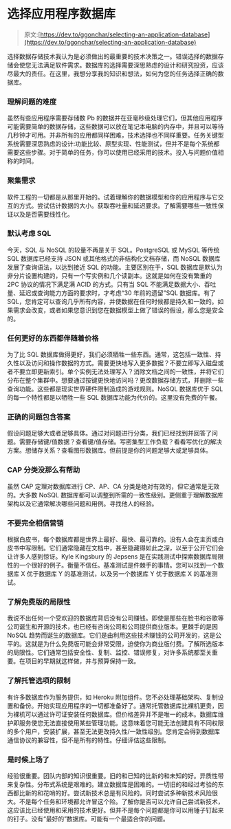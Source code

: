 # 选择应用程序数据库

> 原文:[https://dev.to/ggonchar/selecting-an-application-database](https://dev.to/ggonchar/selecting-an-application-database)

选择数据存储技术我认为是必须做出的最重要的技术决策之一。错误选择的数据存储会使您无法满足软件需求。数据库的选择需要深思熟虑的设计和研究投资，应该尽最大的责任。在这里，我想分享我的知识和想法，如何为您的任务选择正确的数据库。

### 理解问题的难度

虽然有些应用程序需要存储数 Pb 的数据并在亚毫秒级处理它们，但其他应用程序可能需要简单的数据存储，这些数据可以放在笔记本电脑的内存中，并且可以等待几秒钟才可用。并非所有的应用都同样困难，技术选择也不同样重要。任务关键型系统需要深思熟虑的设计:功能比较、原型实现、性能测试，但并不是每个系统都需要这些步骤。对于简单的任务，你可以使用已经采用的技术。投入与问题价值相称的时间。

### 聚集需求

软件工程的一切都是从那里开始的。试着理解你的数据模型和你的应用程序与它交互的方式。尝试估计数据的大小。获取吞吐量和延迟要求。了解需要哪些一致性保证以及是否需要线性化。

### 默认考虑 SQL

今天，SQL 与 NoSQL 的较量不再是关于 SQL。PostgreSQL 或 MySQL 等传统 SQL 数据库已经支持 JSON 或其他格式的非结构化文档存储，而 NoSQL 数据库发展了查询语法，以达到接近 SQL 的功能。主要区别在于，SQL 数据库是默认为非分片设置构建的，只有一个写实例和几个读副本。这就是如何在没有繁重的 2PC 协议的情况下满足满 ACID 的方式。只有当 SQL 不能满足数据大小、吞吐量、延迟或查询能力方面的要求时，才考虑“30 年前的遗留”SQL 数据库。有了 SQL，您肯定可以查询几乎所有内容，并使数据在任何时候都是持久和一致的。如果需求会改变，或者如果您意识到您在数据模型上做了错误的假设，那么您是安全的。

### 任何更好的东西都伴随着价格

为了比 SQL 数据库做得更好，我们必须牺牲一些东西。通常，这包括一致性、持久性以及访问和操作数据的方式。需要更快地写入更多数据？不要立即写入磁盘或者不要立即更新索引。单个实例无法处理写入？消除文档之间的一致性，并将它们分布在整个集群中。想要通过按键更快地访问吗？更改数据存储方式，并删除一些查询功能。这些都是现实世界硬件限制造成的游戏规则。NoSQL 数据库优于 SQL 的每一个特性都是以牺牲一些 SQL 数据库功能为代价的。这里没有免费的午餐。

### 正确的问题包含答案

假设问题足够大或者足够具体。通过对问题进行分类，我们已经找到并回答了问题。需要存储键/值数据？查看键/值存储。写密集型工作负载？看看写优化的解决方案。想储存关系？查看图形数据库。但前提是你的问题足够大或足够具体。

### CAP 分类没那么有帮助

虽然 CAP 定理对数据库进行 CP、AP、CA 分类是绝对有效的，但它通常是无效的。大多数 NoSQL 数据库都可以调整到所需的一致性级别。更侧重于理解数据库架构以及它通常解决哪些问题和用例。寻找他人的经验。

### 不要完全相信营销

根据白皮书，每个数据库都是世界上最好、最快、最可靠的。没有人会在主页或白皮书中写限制。它们通常隐藏在文档中，甚至隐藏得如此之深，以至于公开它们会让许多人感到惊讶。Kyle Kingsbury 的 Jepsens 是在实践测试中探索数据库局限性的一个很好的例子。衡量不信任。基准测试是件棘手的事情。您可以找到一个数据库 X 优于数据库 Y 的基准测试，以及另一个数据库 Y 优于数据库 X 的基准测试。

### 了解免费版的局限性

我说不出任何一个受欢迎的数据库背后没有公司赚钱。即使是那些在脸书和谷歌等公司诞生和开源的技术，也已经有咨询公司和公司提供商业版本。更棘手的是因 NoSQL 趋势而诞生的数据库。它们是由利用这些技术赚钱的公司开发的，这是公平的。这就是为什么免费版可能会非常受限，迫使你为商业版付费。了解所选版本的局限性。它们通常包括安全性、复制、监控、错误修复，对许多系统都至关重要。在项目的早期就这样做，并与预算保持一致。

### 了解托管选项的限制

有许多数据库作为服务提供，如 Heroku 附加组件。您不必处理基础架构、复制设置和备份。开始实现应用程序的一切都准备好了。通常托管数据库比裸机更贵，因为裸机可以通过许可证安装任何数据库。但价格差异并不是唯一的成本。数据库维护即服务使您无法直接使用某些管理功能。这意味着您可能无法创建具有不同权限的多个用户，安装扩展，甚至无法更改持久性/一致性级别。您肯定会得到数据库通信协议的兼容性，但不是所有的特性。仔细评估这些限制。

### 是时候上场了

经验很重要。团队内部的知识很重要。旧的和已知的比新的和未知的好。异质性带来复杂性。分布式系统是艰难的。建立数据库是困难的。一切旧的和经过考验的东西都比新的和花哨的好。尝试新技术总是有风险的。同时尝试多种新技术风险很大。不是每个任务和环境都允许冒这个险。了解你是否可以允许自己尝试新技术，这应该比已经使用和采用的技术更好。但并不是每个问题都是你可以用锤子钉起来的钉子。没有“最好的”数据库。可能有一个最适合你的问题。